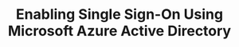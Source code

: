 ---
# -------------------------- #
#      Page & Formatting     #
# -------------------------- #

title: Enabling Single Sign-On Using Microsoft Azure Active Directory
permalink: /account-security/single-sign-on/enabling-azure-active-directory-saml
summary: "Connect your Microsoft Azure Active Directory account to Stitch and enable Single Sign-On (SSO)."

input: false
layout: tutorial
feedback: true

key: "single-sign-on-azure-ad"
type: "security"
weight: 4


# -------------------------- #
#         IdP Details        #
# -------------------------- #

idp: true
name: "azure-ad"
display-name: "Azure AD"

setup-name: "Azure Active Directory SAML"

# -------------------------- #
#   RELATED SIDEBAR LINKS    #
# -------------------------- #

related:
  - title: "Single Sign-On documentation"
    link: "{{ link.security.single-sign-on | prepend: site.baseurl }}"

  - title: "Stitch team roles and permissions"
    link: "{{ link.account.team-roles-permissions | prepend: site.baseurl }}"


# -------------------------- #
#        Introduction        #
# -------------------------- #

intro: |
  {% capture sso-admin %}
  If this is the first time SSO is enabled, the Stitch user who configures the connection will become an SSO Admin. Additional SSO Admins may be added by contacting support.

  Refer to the [Team member roles and permissions documentation]({{ link.account.team-roles-permissions | prepend: site.baseurl }}) for more info about privileges in Stitch.
  {% endcapture %}

  {% capture sso-admin-note %}
  Setting up or modifying an existing {{ page.display-name }} connection requires SSO Admin privileges in Stitch. {{ sso-admin }}
  {% endcapture %}

  {% include note.html first-line="**Stitch SSO Admin privileges required**" content=sso-admin-note %}

  {{ page.summary }}

  In this guide, we'll cover:

  {% for step in page.steps %}
  - [{{ step.summary | flatify }}](#{{ step.anchor }})
  {% endfor %}


# -------------------------- #
#        Requirements        #
# -------------------------- #

requirements:
  - item: |
      **SSO Admin privileges in Stitch.** {{ sso-admin }}

  - item: |
      **Privileges in {{ page.display-name }} that allow you to add, configure, and register applications.** If you don't have these privileges, **contact an {{ page.display-name }} admin before continuing**.


# -------------------------- #
#           Content          #
# -------------------------- #

steps:
  - title: "Create and configure an {{ page.display-name }} SAML app"
    anchor: "create-configure-sso-app"
    summary: "Creating and configuring an {{ page.display-name }} SAML app"
    content: |
      {% for substep in step.substeps %}
      - [Step 1.{{ forloop.index }}: {{ substep.title | flatify }}](#{{ substep.anchor }})
      {% endfor %}

    substeps:
      - title: "Retrieve your SSO info from Stitch"
        anchor: "retrieve-sso-info-from-stitch"
        content: |
          1. Sign into your Stitch account.
          {% include shared/sso/stitch-sso-menu-path.html type="initial-setup" %}

          Leave this page open - you'll need it to complete the setup.

      - title: "Create the app in {{ page.display-name }}"
        anchor: "create-app"
        content: |
          1. Sign into your Microsoft Azure account.
          2. In the search bar, enter `azure active directory` and click the **Azure Active Directory** result:

             ![The Azure Active Directory search result on the Azure dashboard]({{ site.baseurl }}/images/account-security/sso/azure-ad-search-result.png)

          3. On the page that displays, **verify you're in the correct tenant before proceeding**. Otherwise, click **Switch tenant** and navigate to the correct tenant.
          4. In the left sidenav, click **Manage > Enterprise applications**.
          5. On the page that displays, click **+ New application**. This will open the **{{ page.display-name }} Gallery** page.
          6. Click **+ Create your own application**.
          7. In the window that displays, fill in the fields as follows:

             - Enter a name for the app. For example: `Stitch Data Loader`
             - Check **Integrate any other application you don't find in the gallery (Non-gallery)**

                ![Populated fields in the Create your own application page in the Azure AD Gallery]({{ site.baseurl }}/images/account-security/sso/azure-ad-create-application-window.png)
          8. When finished, click **Create**.

          It may take a few minutes for the app to be created. When it's finished, you'll be redirected to the app's **Overview** page.

      - title: "Configure the app's Single Sign-on method using SAML"
        anchor: "define-app-sso-saml-method"
        content: |
          {% for sub-substep in substep.sub-substeps %}
          - [Step 1.3.{{ forloop.index }}: {{ sub-substep.title }}](#{{ sub-substep.anchor }})
          {% endfor %}

        sub-substeps:
          - title: "Define the basic SAML configuration"
            anchor: "define-basic-saml"
            content: |
              1. On the app's **Overview** page, click **Manage Single-sign on** in the left sidenav.
              2. On the **Select a single sign-on method** page, click **SAML**.
              3. On the page that displays, click **Basic SAML Configuration > Edit**:

                 ![The Edit link in the Basic SAML Configuration section, highlighted]({{ site.baseurl }}/images/account-security/sso/azure-ad-basic-saml-edit-link.png)

              4. In the window that displays, fill in the fields as follows:
                 - **Identifier (Entity ID)**: Copy and paste the **Identifier (Entity ID) value from Stitch** into this field and check the **Default** checkbox.

                    **Note**: You can leave or remove the initial default `adapplicationregistry` Entity ID. If you leave it, verify that the **Default** box is checked next to the value from Stitch.
                 - **Reply URL**: Copy and paste the **Reply URL value from Stitch** into this field and check the **Default** checkbox.

                 The page should look similar to the following:

                 ![Populated Identifier and Reply URL fields in the Basic SAML Configuration page in Azure]({{ site.baseurl }}/images/account-security/sso/azure-ad-saml-configuration.png)
              5. When finished, click **Save**. You'll be redirected back to the app's **Set up Single Sign-On with SAML** page.

          - title: "Define the user attributes and claims"
            anchor: "define-user-attributes-claims"
            parameters:
              - saml-name: "given_name"
                value: "user.givenname"
              - saml-name: "family_name"
                value: "user.surname"
              - saml-name: "email"
                value: "user.mail"
            content: |
              Next, you'll define the user attributes for the app:

              <table>
                <tr>
                  <td>
                    <strong>#</strong>
                  </td>
                  <td>
                    <strong>SAML Attribute Name</strong>
                  </td>
                  <td>
                    <strong>Value</strong>
                  </td>
                </tr>
                {% for parameter in sub-substep.parameters %}
                  <tr>
                    <td>
                      {{ forloop.index }}
                    </td>
                    <td>
                      {{ parameter.saml-name }}
                    </td>
                    <td>
                      {{ parameter.value }}
                    </td>
                  </tr>
                {% endfor %}
              </table>

              By default, {{ page.display-name }} applications are created with user attributes. To make {{ page.display-name }} work with Stitch, you'll need to modify the default attributes so they map to the correct attributes in Stitch. **Note**: If preferred, you can delete the default attributes and re-create them, as long as the claim names and values match the table above.

              To modify the default attributes:

              1. On the app's **Set up Single Sign-On with SAML** page, click **User Attributes & Claims > Edit**. This opens the **User Attributes & Claims** page.
              2. For each of the attributes in the table above, perform the following:
                 1. In the **Additional claims** section, click a claim. For example: `user.mail`
                 2. On the **Manage claim** page, edit the **Name** field to match the corresponding **SAML Attribute Name** value in the table above. For example: For `user.mail`, the **Name** value should be `email`:

                    ![The Manage Claim page in Azure for the user.mail user attribute]({{ site.baseurl }}/images/account-security/sso/azure-ad-manage-claim.png)
                 3. When finished, click **Save**.

              When all the user attributes have been modified, the **Addtional claims** section should look like the following:

              ![The completed Additional claims section in Azure]({{ site.baseurl }}/images/account-security/sso/azure-ad-additional-claims.png)

          - title: "Download the app's federation metadata XML file"
            anchor: "download-app-saml-metadata-file"
            content: |
              The last step to configuring the app's SAML is to download its SAML metadata file, or the Federation Metadata XML file. This is required to connect your {{ page.display-name }} app with Stitch and enable SSO.

              **Note**: Downloading this file before completing the previous steps will result in errors in Stitch.

              1. In the **Set up Single Sign-On with SAML** page, scroll to the **SAML Signing Certificate** section.
              2. Next to the **Federation Metdata XML** field, click the **Download** link.
              3. Save the file somewhere handy - you'll need it to complete the setup in Stitch.

      - title: "Configure the app's permissions"
        anchor: "configure-app-permissions"
        content: |
          1. Navigate back to your **Azure tenant's Overview page**. This will typically be the first link after **Home** in the breadcrumbs near the top of the page.
          2. In the left sidenav, click **Manage > App registrations**.
          3. In the **All applications** tab, click the app you created in [Step 1.2](#create-app).
          4. In the left sidenav, click **Manage > API permissions**.
          5. On the **API permissions** page, click **+ Add a permission.**
          6. Click **Microsoft Graph**, then **Delegated permissions**.
          {% include layout/inline_image.html type="right" file="account-security/sso/azure-ad-add-api-permissions.png" alt="The Request API permissions page in Azure with the Directory.Read.All permission displayed and checked" max-width="450px" %}
          {:start="7"}
          7. In the **Select permissions** section, add the following permissions:

             - `Directory.Read.All`
             - `User.Read`

             To add the permissions:

             1. Enter the permission name into the **Search** box.
             2. Locate the permission in the results and check the box next to its name.
             3. Repeat steps 1-2 for both permissions.
             4. When finished, click **Add permissions.**

             When the changes have been saved, you'll be redirected back to the **API permissions** page.
          8. On the **API permissions** page, click **Grant admin consent for [YOUR_APP_NAME]**.
          9. When prompted, click **Yes** to grant consent for the app's permissions.

      - title: "Grant users access to the app"
        anchor: "grant-user-app-access"
        content: |
          The last step to configuring the app is to grant access to users in your {{ page.display-name }} instance. This ensures that they'll be able to access Stitch via SSO.

          Using the process your organization follows, grant Stitch {{ page.display-name }} app access to the your colleagues.

  - title: "Connect to Stitch"
    anchor: "connect-to-stitch"
    summary: "Connecting your {{ page.display-name }} app to Stitch"
    content: |
      Navigate back to the page where your Stitch account is open.

      1. In Stitch, scroll down to the **Connect to Stitch** section of the {{ page.display-name }} setup page.
      2. Click **Upload SAML Metadata**.
      3. Locate and select the SAML metadata (Federation Metadata XML) file you downloaded in [Step 1.3.3](#download-app-saml-metadata-file).

  - title: "Activate SSO"
    anchor: "activate-sso"
    summary: "Activating SSO for your Stitch account"
    content: |
      When finished, click the **Activate SSO** button.

next-steps: |
  After you've enabled SSO for your Stitch account, remember to grant Stitch access to users in your {{ page.display-name }} instance.
---
